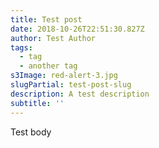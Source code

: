 ```yaml
---
title: Test post
date: 2018-10-26T22:51:30.827Z
author: Test Author
tags:
  - tag
  - another tag
s3Image: red-alert-3.jpg
slugPartial: test-post-slug
description: A test description
subtitle: ''
---
```

Test body
